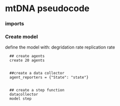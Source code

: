 # mtDNA pseudocode


### imports



### Create model

define the model with:
  degridation rate
  replication rate

  
      ## create agents
      create 20 agents
      
      
      ##create a data collector
      agent_reporters = {"State": "state"}
      
      
      ## create a step function
      datacollector
      model step
      
   
      
      
      
      
    
  
 
